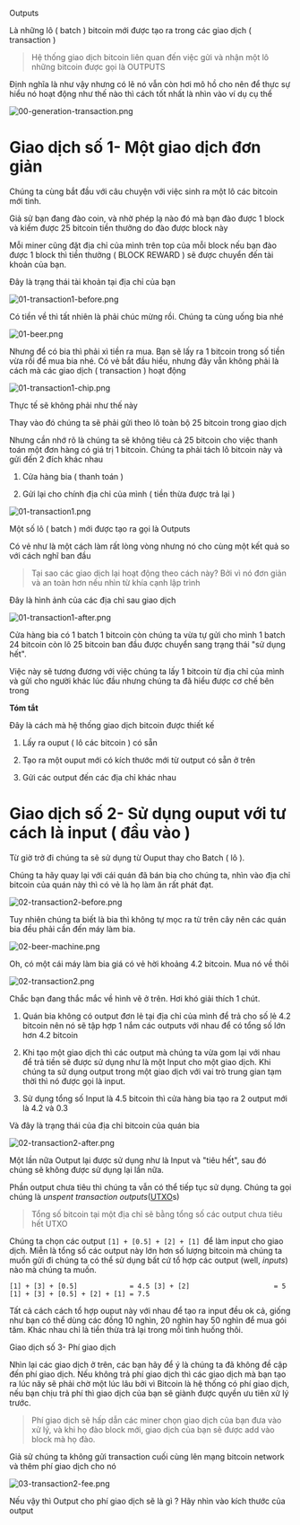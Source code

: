
Outputs

Là những lô ( batch ) bitcoin mới được tạo ra trong các giao dịch ( transaction )

> Hệ thống giao dịch bitcoin liên quan đến việc gửi và nhận một lô những bitcoin được gọi là OUTPUTS

Định nghĩa là như vậy nhưng có lẽ nó vẫn còn hơi mô hồ cho nên để thực sự hiểu nó hoạt động như thế nào thì cách tốt nhất là nhìn vào ví dụ cụ thể

![00-generation-transaction.png](images/00-generation-transaction.png)

# Giao dịch số 1- Một giao dịch đơn giản

Chúng ta cùng bắt đầu với câu chuyện với việc sinh ra một lô các bitcoin mới tinh.

Giả sử bạn đang đào coin, và nhờ phép lạ nào đó mà bạn đào được 1 block và kiếm được 25 bitcoin tiền thưởng do đào được block này



Mỗi miner cũng đặt địa chỉ của mình trên top của mỗi block nếu bạn đào được 1 block thì tiền thưởng ( BLOCK REWARD ) sẽ được chuyển đến tài khoản của bạn.

Đây là trạng thái tài khoản tại địa chỉ của bạn

![01-transaction1-before.png](images/01-transaction1-before.png)

Có tiền về thì tất nhiên là phải chúc mừng rồi. Chúng ta cùng uống bia nhé

![01-beer.png](images/01-beer.png)

Nhưng để có bia thì phải xì tiền ra mua. Bạn sẽ lấy ra 1 bitcoin trong số tiền vừa rồi để mua bia nhé. Có vẻ bắt đầu hiểu, nhưng đây vẫn không phải là cách mà các giao dịch ( transaction ) hoạt động

![01-transaction1-chip.png](images/01-transaction1-chip.png)

Thực tế sẽ không phải như thế này

Thay vào đó chúng ta sẽ phải gửi theo lô toàn bộ 25 bitcoin trong giao dịch

Nhưng cần nhớ rõ là chúng ta sẽ không tiêu cả 25 bitcoin cho việc thanh toán một đơn hàng có giá trị 1 bitcoin.  Chúng ta phải tách lô bitcoin này và gửi đến 2 đích khác nhau

1. Cửa hàng bia ( thanh toán )

2. Gửi lại cho chính địa chỉ của mình ( tiền thừa được trả lại )

![01-transaction1.png](images/01-transaction1.png)

Một số lô ( batch ) mới được tạo ra gọi là Outputs

Có vẻ như là một cách làm rất lòng vòng nhưng nó cho cùng một kết quả so với cách nghĩ ban đầu

> Tại sao các giao dịch lại hoạt động theo cách này? Bởi vì nó đơn giản và an toàn hơn nếu nhìn từ khía cạnh lập trình

Đây là hình ảnh của các địa chỉ sau giao dịch

![01-transaction1-after.png](images/01-transaction1-after.png)

Cửa hàng bia có 1 batch 1 bitcoin còn chúng ta vừa tự gửi cho mình 1 batch 24 bitcoin còn lô 25 bitcoin ban đầu được chuyển sang trạng thái "sử dụng hết".

Việc này sẽ tương đương với việc chúng ta lấy 1 bitcoin từ địa chỉ của mình và gửi cho người khác lúc đầu nhưng chúng ta đã hiểu được cơ chế bên trong

**Tóm tắt**

Đây là cách mà hệ thống giao dịch bitcoin được thiết kế

1. Lấy ra ouput ( lô các bitcoin ) có sẵn

2. Tạo ra một ouput mới có kích thước mới từ output có sẵn ở trên

3. Gửi các output đến các địa chỉ khác nhau

# Giao dịch số 2- Sử dụng ouput với tư cách là input ( đầu vào )

Từ giờ trở đi chúng ta sẽ sử dụng từ Ouput thay cho Batch ( lô ).

Chúng ta hãy quay lại với cái quán đã bán bia cho chúng ta, nhìn vào địa chỉ bitcoin của quán này thì có vẻ là họ làm ăn rất phát đạt.

![02-transaction2-before.png](images/02-transaction2-before.png)

Tuy nhiên chúng ta biết là bia thì không tự mọc ra từ trên cây nên các quán bia đều phải cần đến máy làm bia.

![02-beer-machine.png](images/02-beer-machine.png)

Oh, có một cái máy làm bia giá có vẻ hời khoảng 4.2 bitcoin. Mua nó về thôi

![02-transaction2.png](images/02-transaction2.png)

Chắc bạn đang thắc mắc về hình vẽ ở trên. Hơi khó giải thích 1 chút.

1. Quán bia không có output đơn lẻ tại địa chỉ của mình để trả cho số lẻ 4.2 bitcoin nên nó sẽ tập hợp 1 nắm các outputs với nhau để có tổng số lớn hơn 4.2 bitcoin

2. Khi tạo một giao dịch thì các output mà chúng ta vừa gom lại với nhau để trả tiền sẽ được sử dụng như là một Input cho một giao dịch. Khi chúng ta sử dụng output trong một giao dịch với vai trò trung gian tạm thời thì nó được gọi là input.

3. Sử dụng tổng số Input là 4.5 bitcoin thì cửa hàng bia tạo ra 2 output mới là 4.2 và 0.3

Và đây là trạng thái của địa chỉ bitcoin của quán bia

![02-transaction2-after.png](images/02-transaction2-after.png)

Một lần nữa Output lại được sử dụng như là Input và "tiêu hết", sau đó chúng sẽ không được sử dụng lại lần nữa.

Phần output chưa tiêu thì chúng ta vẫn có thể tiếp tục sử dụng. Chúng ta gọi chúng là *unspent transaction outputs*([UTXO](http://learnmeabitcoin.com/glossary/utxo)s)

> Tổng số bitcoin tại một địa chỉ sẽ bằng tổng số các output chưa tiêu hết UTXO

Chúng ta chọn các output `[1] + [0.5] + [2] + [1] `để làm input  cho giao dịch. Miễn là tổng sổ các output này lớn hơn số lượng bitcoin mà chúng ta muốn gửi đi chúng ta có thể sử dụng bất cứ tổ hợp các output (well, *inputs*) nào mà chúng ta muốn.

`[1] + [3] + [0.5]             = 4.5
[3] + [2]                     = 5
[1] + [3] + [0.5] + [2] + [1] = 7.5`

Tất cả cách cách tổ hợp ouput này với nhau để tạo ra input đều ok cả, giống như bạn có thể dùng các đồng 10 nghìn, 20 nghìn hay 50 nghìn để mua gói tăm. Khác nhau chỉ là tiền thừa trả lại trong mỗi tình huống thôi.

Giao dịch số 3- Phí giao dịch

Nhìn lại các giao dịch ở trên, các bạn hãy để ý là chúng ta đã không đề cập đến phí giao dịch. Nếu không trả phí giao dịch thì các giao dịch mà bạn tạo ra lúc nãy sẽ phải chờ một lúc lâu bởi vì Bitcoin là hệ thống có phí giao dịch, nếu bạn chịu trả phí thì giao dịch của bạn sẽ giành được quyền ưu tiên xử lý trước.

> Phí giao dịch sẽ hấp dẫn các miner chọn giao dịch của bạn đưa vào xử lý,  và khi họ đào block mới, giao dịch của bạn sẽ được add vào block mà họ đào.

Giả sử chúng ta không gửi transaction cuối cùng lên mạng bitcoin network và thêm phí giao dịch cho nó

![03-transaction2-fee.png](images/03-transaction2-fee.png)

Nếu vậy thì Output cho phí giao dịch sẽ là gì ? Hãy nhìn vào kích thước của output
